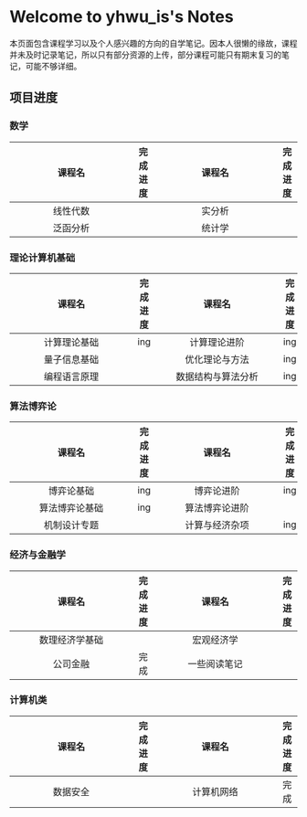 # Welcome to yhwu_is's Notes

本页面包含课程学习以及个人感兴趣的方向的自学笔记。因本人很懒的缘故，课程并未及时记录笔记，所以只有部分资源的上传，部分课程可能只有期末复习的笔记，可能不够详细。

## 项目进度

### 数学

| <span style="display:inline-block;width:200px">课程名</span> | 完成进度 | <span style="display:inline-block;width:200px">课程名</span> | 完成进度 |
| :----------------------------------------------------------: | :------: | :----------------------------------------------------------: | :------: |
|                         线性代数                         |       |                        实分析                        |       |
|                         泛函分析                         |       |                        统计学                        |       |

### 理论计算机基础

| <span style="display:inline-block;width:200px">课程名</span> | 完成进度 | <span style="display:inline-block;width:200px">课程名</span> | 完成进度 |
| :----------------------------------------------------------: | :------: | :----------------------------------------------------------: | :------: |
|                    计算理论基础                    |   ing    |                      计算理论进阶                      |   ing    |
|                    量子信息基础                    |          |                     优化理论与方法                     |   ing    |
|                    编程语言原理                    |          |                    数据结构与算法分析                   |   ing    |

### 算法博弈论

| <span style="display:inline-block;width:200px">课程名</span> | 完成进度 | <span style="display:inline-block;width:200px">课程名</span> | 完成进度 |
| :----------------------------------------------------------: | :------: | :----------------------------------------------------------: | :------: |
|                    博弈论基础                    |   ing    |                      博弈论进阶                      |   ing    |
|                   算法博弈论基础                 |    ing    |                    算法博弈论进阶                     |         |
|                    机制设计专题                  |          |                     计算与经济杂项                    |   ing    |

### 经济与金融学

| <span style="display:inline-block;width:200px">课程名</span> | 完成进度 | <span style="display:inline-block;width:200px">课程名</span> | 完成进度 |
| :----------------------------------------------------------: | :------: | :----------------------------------------------------------: | :------: |
|                          数理经济学基础                       |          |                          宏观经济学                          |          |
|                           公司金融                           |   完成   |                          一些阅读笔记                          |          |

### 计算机类

| <span style="display:inline-block;width:200px">课程名</span> | 完成进度 | <span style="display:inline-block;width:200px">课程名</span> | 完成进度 |
| :----------------------------------------------------------: | :------: | :----------------------------------------------------------: | :------: |
|                     数据安全                     |          |                        计算机网络                       |   完成   |
